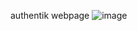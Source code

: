 authentik webpage 
![image](https://user-images.githubusercontent.com/113231399/210230344-71bd30b8-6265-45ef-9850-d97b42511457.png)
